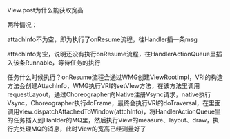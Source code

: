 View.post为什么能获取宽高

两种情况：

attachInfo不为空，即为执行了onResume流程，往Handler插一条msg

attachInfo为空，说明还没有执行onResume流程，往HandlerActionQueue里插入该条Runnable，等待任务的执行

任务什么时候执行？onResume流程会通过WMG创建ViewRootImpl，VRI的构造方法会创建AttachInfo，WMG执行VRI的setVIew方法，在该方法里调用requestLayout，通过Choreographer向Native注册Vsync请求，native执行Vsync，Choreographer执行doFrame，最终会执行VRI的doTraversal，在里面调用view.dispatchAttachedToWindow(attchInfo)，将HandlerActionQueue里的任务插入到Hanlder的MQ里，然后执行View的measure、layout、draw，执行完处理MQ的消息，此时View的宽高已经测量好了